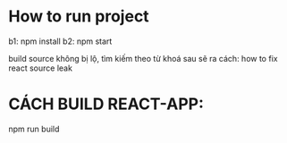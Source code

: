 # How to run project

b1: npm install
b2: npm start


build source không bị lộ, tìm kiếm theo từ khoá sau sẽ ra cách: how to fix react source leak

# CÁCH BUILD REACT-APP:

npm run build
